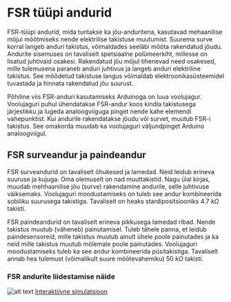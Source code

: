 # FSR tüüpi andurid

FSR-tüüpi andurid, mida tuntakse ka jõu-anduritena, kasutavad mehaanilise mõjui mõõtmiseks nende elektrilise takistuse muutumist. Suurema surve korral langeb anduri takistus, võimaldades seeläbi mõõta rakendatud jõudu.
Andurite sisemuses on tavaliselt spetsiaalne polümeerkiht, millesse on lisatud juhtivaid osakesi. Rakendatud jõu mõjul tihenevad need osakesed, mille tulemusena paraneb anduri juhtivus ja langeb anduri elektriline takistus. See mõõdetud takistuse langus võimaldab elektroonikasüsteemidel tuvastada ja hinnata rakendatud jõu suurust.

Põhiline viis FSR-anduri kasutamiseks Arduinoga on luua voolujagur. Voolujaguri puhul ühendatakse FSR-andur koos kindla takistusega järjestikku ja lugeda analoogviiguga pinget nende kahe elemendi vahepunktist. Kui andurile rakendatakse jõudu või survet, muutub FSR-i takistus. See omakorda muudab ka voolujaguri väljundpinget Arduino analoogviigul.  
## FSR surveandur ja paindeandur

FSR surveandurid on tavaliselt õhukesed ja lamedad. Neid leidub erineva suuruse ja kujuga. Oma olemuselt on nad muuttakistid. Nagu ülal kirjas, muudab mehhaanilise jõu (surve) rakendamine andurile, selle juhtivuse väiksemaks. Voolujaguri moodustamiseks on tuleb see andur kombineerida sobiliku suurusega takistiga. Tavaliselt on heaks stardipositsiooniks 4.7   $k\Omega$ takisti.

FSR paindeandurid on tavaliselt erineva pikkusega lamedad ribad. Nende takistus muutub (väheneb) painutamisel. Tuleb tähele panna, et leidub paindesensoreid, mille takistus muutub ainult ühele poole painutades ja ka neid mille takistus muutub mõlemale poole painutades. Voolujaguri moodustamiseks tuleb ka see andur kombineerida püsitakistiga. Tavaliselt annab hea tulemust (võimalikult suure mõõtevahemiku) 50  $k\Omega$ takisti.

### FSR andurite liidestamise näide
![alt text](meedia/FSRnäide.png)
[Interaktiivne simulatsioon](https://www.tinkercad.com/things/aLMZJny0Jl6-fsr?sharecode=-4llIroAReGc5yBg8hHEdGXIJQ0q4_8Rum3ZuQa14lw)